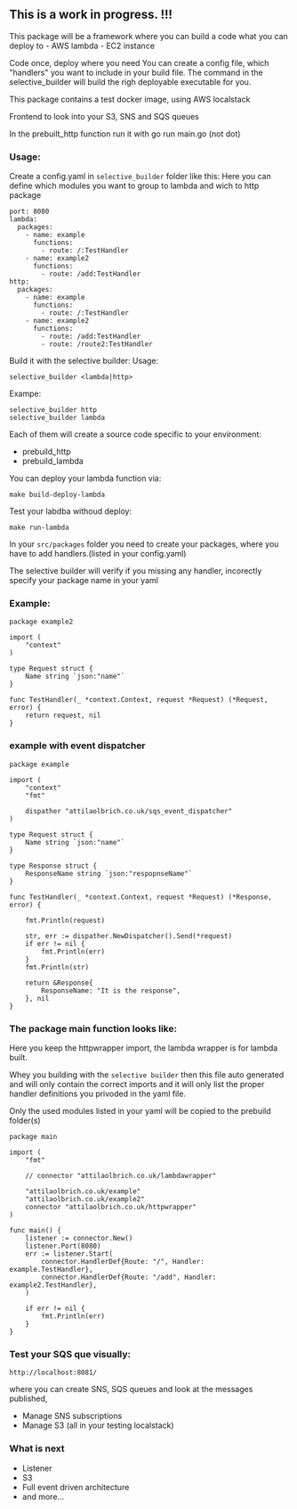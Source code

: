 ## This is a work in progress. !!!

This package will be a framework where you can build a code what you can deploy to 
    - AWS lambda
    - EC2 instance

Code once, deploy where you need
You can create a config file, which "handlers" you want to include in your build file. 
The command in the selective_builder will build the righ deployable executable for you.

This package contains a test docker image, using AWS localstack

Frontend to look into your S3, SNS and SQS queues

In the prebuilt_http function run it with go run main.go (not dot)

### Usage:

Create a config.yaml in `selective_builder` folder like this:
Here you can define which modules you want to group to lambda and wich to http package

```
port: 8080
lambda:
  packages:
    - name: example
      functions: 
        - route: /:TestHandler
    - name: example2
      functions: 
        - route: /add:TestHandler
http:
  packages:
    - name: example
      functions: 
        - route: /:TestHandler
    - name: example2
      functions: 
        - route: /add:TestHandler
        - route: /route2:TestHandler

```

Build it with the selective builder:
Usage:

```selective_builder <lambda|http>```

Exampe:

```
selective_builder http
selective_builder lambda

```

Each of them will create a source code specific to your environment:
- prebuild_http
- prebuild_lambda

You can deploy your lambda function via:
```
make build-deploy-lambda
```

Test your labdba withoud deploy:
```
make run-lambda
```

In your ```src/packages``` folder you need to create your packages, where you have to add handlers.(listed in your config.yaml)

The selective builder will verify if you missing any handler, incorectly specify your package name in your yaml

### Example:
```
package example2

import (
	"context"
)

type Request struct {
	Name string `json:"name"`
}

func TestHandler(_ *context.Context, request *Request) (*Request, error) {
	return request, nil
}
```

### example with event dispatcher
```
package example

import (
	"context"
	"fmt"

	dispather "attilaolbrich.co.uk/sqs_event_dispatcher"
)

type Request struct {
	Name string `json:"name"`
}

type Response struct {
	ResponseName string `json:"respopnseName"`
}

func TestHandler(_ *context.Context, request *Request) (*Response, error) {

	fmt.Println(request)

	str, err := dispather.NewDispatcher().Send(*request)
	if err != nil {
		fmt.Println(err)
	}
	fmt.Println(str)

	return &Response{
		ResponseName: "It is the response",
	}, nil
}

```

### The package main function looks like:
Here you keep the httpwrapper import, the lambda wrapper is for lambda built.


Whey you building with the ```selective builder``` then this file auto generated and will only contain the correct imports
and it will only list the proper handler definitions you privoded in the yaml file.

Only the used modules listed in your yaml will be copied to the prebuild folder(s)
```
package main

import (
	"fmt"

	// connector "attilaolbrich.co.uk/lambdawrapper"

	"attilaolbrich.co.uk/example"
	"attilaolbrich.co.uk/example2"
	connector "attilaolbrich.co.uk/httpwrapper"
)

func main() {
	listener := connector.New()
	listener.Port(8080)
	err := listener.Start(
		connector.HandlerDef{Route: "/", Handler: example.TestHandler},
		connector.HandlerDef{Route: "/add", Handler: example2.TestHandler},
	)

	if err != nil {
		fmt.Println(err)
	}
}
```

### Test your SQS que visually:
```
http://localhost:8081/
```
where you can create SNS, SQS queues and look at the messages published, 
- Manage SNS subscriptions
- Manage S3
(all in your testing localstack)


### What is next

- Listener
- S3
- Full event driven architecture 
- and more...

